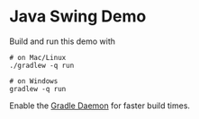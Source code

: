 # Java Swing Demo
Build and run this demo with

```
# on Mac/Linux
./gradlew -q run

# on Windows
gradlew -q run
```

Enable the [Gradle Daemon](https://docs.gradle.org/current/userguide/gradle_daemon.html) for faster build times.